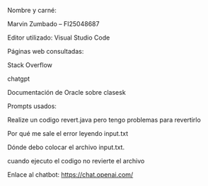 Nombre y carné:

Marvin Zumbado – FI25048687

Editor utilizado: Visual Studio Code

Páginas web consultadas:

Stack Overflow

chatgpt

Documentación de Oracle sobre clasesk

Prompts usados:

Realize un codigo revert.java pero tengo problemas para revertirlo

Por qué me sale el error leyendo input.txt

Dónde debo colocar el archivo input.txt.

cuando ejecuto el codigo no revierte el archivo

Enlace al chatbot:
https://chat.openai.com/